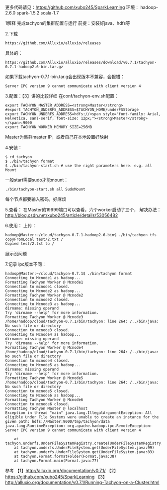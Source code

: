 更多代码请见：https://github.com/xubo245/SparkLearning
环境：
hadoop-2.6.0
spark-1.5.2
scala-1.7


1解释
完成tachyon的集群配置与运行
前提：安装好java、hdfs等

2.下载

	https://github.com/Alluxio/alluxio/releases
具体的：

	https://github.com/Alluxio/alluxio/releases/download/v0.7.1/tachyon-0.7.1-hadoop2.6-bin.tar.gz

如果下载tachyon-0.7.1-bin.tar.g会出现版本不兼容，会报错：

	Server IPC version 9 cannot communicate with client version 4

3.配置：【3】讲的比较详细
在conf/tachyon-env.sh配置：

	export TACHYON_MASTER_ADDRESS=<strong>Master</strong>
	#export TACHYON_UNDERFS_ADDRESS=$TACHYON_HOME/underFSStorage
	export TACHYON_UNDERFS_ADDRESS=hdfs://<span style="font-family: Arial, Helvetica, sans-serif; font-size: 12px;"><strong>Master</strong></span>:9000
	export TACHYON_WORKER_MEMORY_SIZE=256MB

Master为集群master IP，或者自己在本地设置好映射

4.安装：

	$ cd tachyon
	$ ./bin/tachyon format
	$ ./bin/tachyon-start.sh # use the right parameters here. e.g. all Mount
一般start需要sudo才能mount：

	./bin/tachyon-start.sh all SudoMount

每个节点都要输入密码，好麻烦

5.查看：
在Master的19999端口可以查看，六个worker启动了三个，
解决办法：http://blog.csdn.net/xubo245/article/details/53056482

6.使用：
上传：

	hadoop@Master:~/cloud/tachyon-0.7.1-hadoop2.6-bin$ ./bin/tachyon tfs copyFromLocal test/2.txt /
	Copied test/2.txt to /

展示没问题


7.记录
ipc版本不同：
	
	hadoop@Master:~/cloud/tachyon-0.7.1$ ./bin/tachyon format
	Connecting to Mcnode1 as hadoop...
	Formatting Tachyon Worker @ Mcnode1
	Connection to mcnode1 closed.
	Connecting to Mcnode2 as hadoop...
	Formatting Tachyon Worker @ Mcnode2
	Connection to mcnode2 closed.
	Connecting to Mcnode3 as hadoop...
	dirname: missing operand
	Try 'dirname --help' for more information.
	Formatting Tachyon Worker @ Mcnode3
	/home/hadoop/cloud/tachyon-0.7.1/bin/tachyon: line 264: /../bin/java: No such file or directory
	Connection to mcnode3 closed.
	Connecting to Mcnode4 as hadoop...
	dirname: missing operand
	Try 'dirname --help' for more information.
	Formatting Tachyon Worker @ Mcnode4
	/home/hadoop/cloud/tachyon-0.7.1/bin/tachyon: line 264: /../bin/java: No such file or directory
	Connection to mcnode4 closed.
	Connecting to Mcnode5 as hadoop...
	dirname: missing operand
	Try 'dirname --help' for more information.
	Formatting Tachyon Worker @ Mcnode5
	/home/hadoop/cloud/tachyon-0.7.1/bin/tachyon: line 264: /../bin/java: No such file or directory
	Connection to mcnode5 closed.
	Connecting to Mcnode6 as hadoop...
	Formatting Tachyon Worker @ Mcnode6
	Connection to mcnode6 closed.
	Formatting Tachyon Master @ localhost
	Exception in thread "main" java.lang.IllegalArgumentException: All eligible Under File Systems were unable to create an instance for the given path: hdfs://Master:9000/tmp/tachyon/data
	java.lang.RuntimeException: org.apache.hadoop.ipc.RemoteException: Server IPC version 9 cannot communicate with client version 4

		at tachyon.underfs.UnderFileSystemRegistry.create(UnderFileSystemRegistry.java:132)
		at tachyon.underfs.UnderFileSystem.get(UnderFileSystem.java:99)
		at tachyon.underfs.UnderFileSystem.get(UnderFileSystem.java:83)
		at tachyon.Format.formatFolder(Format.java:38)
		at tachyon.Format.main(Format.java:77)



参考
【1】http://alluxio.org/documentation/v0.7.1/
【2】https://github.com/xubo245/SparkLearning
【3】 http://alluxio.org/documentation/v0.7.1/Running-Tachyon-on-a-Cluster.html
